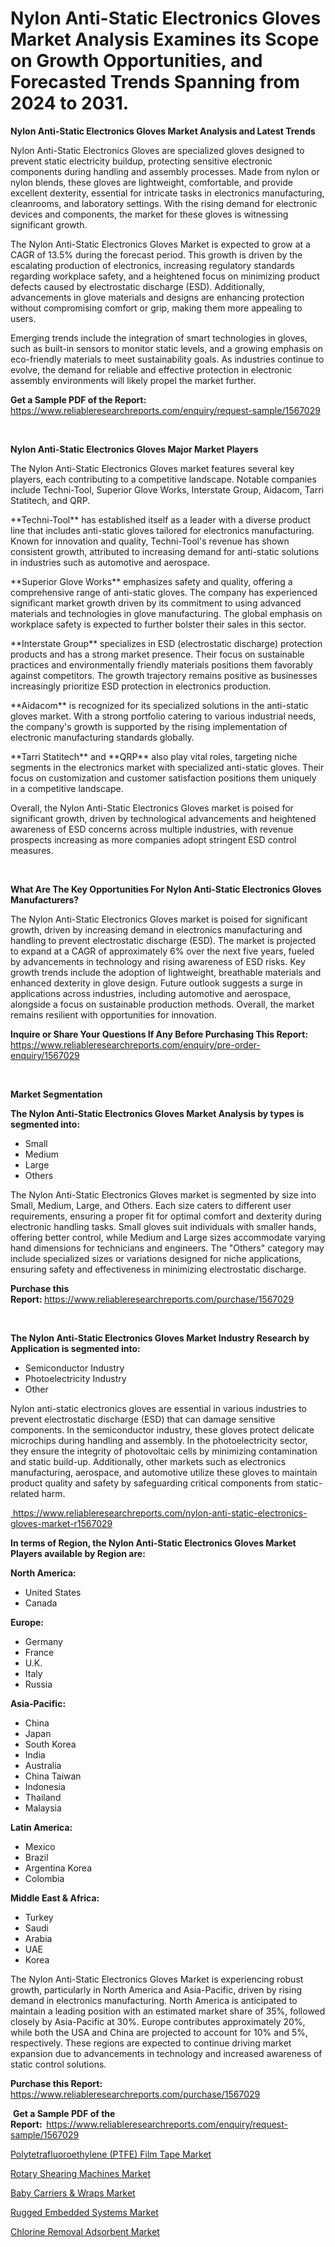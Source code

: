 <p><h1>Nylon Anti-Static Electronics Gloves Market Analysis Examines its Scope on Growth Opportunities, and Forecasted Trends Spanning from 2024 to 2031.</h1></p><p><strong>Nylon Anti-Static Electronics Gloves Market Analysis and Latest Trends</strong></p>
<p><p>Nylon Anti-Static Electronics Gloves are specialized gloves designed to prevent static electricity buildup, protecting sensitive electronic components during handling and assembly processes. Made from nylon or nylon blends, these gloves are lightweight, comfortable, and provide excellent dexterity, essential for intricate tasks in electronics manufacturing, cleanrooms, and laboratory settings. With the rising demand for electronic devices and components, the market for these gloves is witnessing significant growth.</p><p>The Nylon Anti-Static Electronics Gloves Market is expected to grow at a CAGR of 13.5% during the forecast period. This growth is driven by the escalating production of electronics, increasing regulatory standards regarding workplace safety, and a heightened focus on minimizing product defects caused by electrostatic discharge (ESD). Additionally, advancements in glove materials and designs are enhancing protection without compromising comfort or grip, making them more appealing to users.</p><p>Emerging trends include the integration of smart technologies in gloves, such as built-in sensors to monitor static levels, and a growing emphasis on eco-friendly materials to meet sustainability goals. As industries continue to evolve, the demand for reliable and effective protection in electronic assembly environments will likely propel the market further.</p></p>
<p><strong>Get a Sample PDF of the Report:&nbsp;</strong> <a href="https://www.reliableresearchreports.com/enquiry/request-sample/1567029?utm_campaign=5&utm_medium=2&utm_source=Github&utm_content=ia&utm_term=07122024&utm_id=nylon-anti-static-electronics-gloves">https://www.reliableresearchreports.com/enquiry/request-sample/1567029</a></p>
<p>&nbsp;</p>
<p><strong>Nylon Anti-Static Electronics Gloves Major Market Players</strong></p>
<p><p>The Nylon Anti-Static Electronics Gloves market features several key players, each contributing to a competitive landscape. Notable companies include Techni-Tool, Superior Glove Works, Interstate Group, Aidacom, Tarri Statitech, and QRP.</p><p>**Techni-Tool** has established itself as a leader with a diverse product line that includes anti-static gloves tailored for electronics manufacturing. Known for innovation and quality, Techni-Tool's revenue has shown consistent growth, attributed to increasing demand for anti-static solutions in industries such as automotive and aerospace.</p><p>**Superior Glove Works** emphasizes safety and quality, offering a comprehensive range of anti-static gloves. The company has experienced significant market growth driven by its commitment to using advanced materials and technologies in glove manufacturing. The global emphasis on workplace safety is expected to further bolster their sales in this sector.</p><p>**Interstate Group** specializes in ESD (electrostatic discharge) protection products and has a strong market presence. Their focus on sustainable practices and environmentally friendly materials positions them favorably against competitors. The growth trajectory remains positive as businesses increasingly prioritize ESD protection in electronics production.</p><p>**Aidacom** is recognized for its specialized solutions in the anti-static gloves market. With a strong portfolio catering to various industrial needs, the company's growth is supported by the rising implementation of electronic manufacturing standards globally.</p><p>**Tarri Statitech** and **QRP** also play vital roles, targeting niche segments in the electronics market with specialized anti-static gloves. Their focus on customization and customer satisfaction positions them uniquely in a competitive landscape.</p><p>Overall, the Nylon Anti-Static Electronics Gloves market is poised for significant growth, driven by technological advancements and heightened awareness of ESD concerns across multiple industries, with revenue prospects increasing as more companies adopt stringent ESD control measures.</p></p>
<p>&nbsp;</p>
<p><strong>What Are The Key Opportunities For Nylon Anti-Static Electronics Gloves Manufacturers?</strong></p>
<p><p>The Nylon Anti-Static Electronics Gloves market is poised for significant growth, driven by increasing demand in electronics manufacturing and handling to prevent electrostatic discharge (ESD). The market is projected to expand at a CAGR of approximately 6% over the next five years, fueled by advancements in technology and rising awareness of ESD risks. Key growth trends include the adoption of lightweight, breathable materials and enhanced dexterity in glove design. Future outlook suggests a surge in applications across industries, including automotive and aerospace, alongside a focus on sustainable production methods. Overall, the market remains resilient with opportunities for innovation.</p></p>
<p><strong>Inquire or Share Your Questions If Any Before Purchasing This Report:</strong> <a href="https://www.reliableresearchreports.com/enquiry/pre-order-enquiry/1567029?utm_campaign=5&utm_medium=2&utm_source=Github&utm_content=ia&utm_term=07122024&utm_id=nylon-anti-static-electronics-gloves">https://www.reliableresearchreports.com/enquiry/pre-order-enquiry/1567029</a></p>
<p>&nbsp;</p>
<p><strong>Market Segmentation</strong></p>
<p><strong>The Nylon Anti-Static Electronics Gloves Market Analysis by types is segmented into:</strong></p>
<p><ul><li>Small</li><li>Medium</li><li>Large</li><li>Others</li></ul></p>
<p><p>The Nylon Anti-Static Electronics Gloves market is segmented by size into Small, Medium, Large, and Others. Each size caters to different user requirements, ensuring a proper fit for optimal comfort and dexterity during electronic handling tasks. Small gloves suit individuals with smaller hands, offering better control, while Medium and Large sizes accommodate varying hand dimensions for technicians and engineers. The "Others" category may include specialized sizes or variations designed for niche applications, ensuring safety and effectiveness in minimizing electrostatic discharge.</p></p>
<p><strong>Purchase this Report:&nbsp;</strong><a href="https://www.reliableresearchreports.com/purchase/1567029?utm_campaign=5&utm_medium=2&utm_source=Github&utm_content=ia&utm_term=07122024&utm_id=nylon-anti-static-electronics-gloves">https://www.reliableresearchreports.com/purchase/1567029</a></p>
<p>&nbsp;</p>
<p><strong>The Nylon Anti-Static Electronics Gloves Market Industry Research by Application is segmented into:</strong></p>
<p><ul><li>Semiconductor Industry</li><li>Photoelectricity Industry</li><li>Other</li></ul></p>
<p><p>Nylon anti-static electronics gloves are essential in various industries to prevent electrostatic discharge (ESD) that can damage sensitive components. In the semiconductor industry, these gloves protect delicate microchips during handling and assembly. In the photoelectricity sector, they ensure the integrity of photovoltaic cells by minimizing contamination and static build-up. Additionally, other markets such as electronics manufacturing, aerospace, and automotive utilize these gloves to maintain product quality and safety by safeguarding critical components from static-related harm.</p></p>
<p><a href="https://www.reliableresearchreports.com/nylon-anti-static-electronics-gloves-market-r1567029?utm_campaign=5&utm_medium=2&utm_source=Github&utm_content=ia&utm_term=07122024&utm_id=nylon-anti-static-electronics-gloves">&nbsp;https://www.reliableresearchreports.com/nylon-anti-static-electronics-gloves-market-r1567029</a></p>
<p><strong>In terms of Region, the Nylon Anti-Static Electronics Gloves Market Players available by Region are:</strong></p>
<p>
    <p> <strong> North America: </strong>
        <ul>
            <li>United States</li>
            <li>Canada</li>
        </ul>
        </p> 
    <p> <strong> Europe: </strong>
        <ul>
            <li>Germany</li>
            <li>France</li>
            <li>U.K.</li>
            <li>Italy</li>
            <li>Russia</li>
        </ul>
        </p> 
    <p> <strong> Asia-Pacific: </strong>
        <ul>
            <li>China</li>
            <li>Japan</li>
            <li>South Korea</li>
            <li>India</li>
            <li>Australia</li>
            <li>China Taiwan</li>
            <li>Indonesia</li>
            <li>Thailand</li>
            <li>Malaysia</li>
        </ul>
        </p> 
    <p> <strong> Latin America: </strong>
        <ul>
            <li>Mexico</li>
            <li>Brazil</li>
            <li>Argentina Korea</li>
            <li>Colombia</li>
        </ul>
        </p> 
    <p> <strong> Middle East & Africa: </strong>
        <ul>
            <li>Turkey</li>
            <li>Saudi</li>
            <li>Arabia</li>
            <li>UAE</li>
            <li>Korea</li>
        </ul>
    </p>
    </p>
<p><p>The Nylon Anti-Static Electronics Gloves Market is experiencing robust growth, particularly in North America and Asia-Pacific, driven by rising demand in electronics manufacturing. North America is anticipated to maintain a leading position with an estimated market share of 35%, followed closely by Asia-Pacific at 30%. Europe contributes approximately 20%, while both the USA and China are projected to account for 10% and 5%, respectively. These regions are expected to continue driving market expansion due to advancements in technology and increased awareness of static control solutions.</p></p>
<p><strong>Purchase this Report: </strong><a href="https://www.reliableresearchreports.com/purchase/1567029?utm_campaign=5&utm_medium=2&utm_source=Github&utm_content=ia&utm_term=07122024&utm_id=nylon-anti-static-electronics-gloves">https://www.reliableresearchreports.com/purchase/1567029</a></p>
<p>&nbsp;<strong>Get a Sample PDF of the Report:&nbsp;&nbsp;</strong><a href="https://www.reliableresearchreports.com/enquiry/request-sample/1567029?utm_campaign=5&utm_medium=2&utm_source=Github&utm_content=ia&utm_term=07122024&utm_id=nylon-anti-static-electronics-gloves">https://www.reliableresearchreports.com/enquiry/request-sample/1567029</a></p>
<p><strong></strong></p>
<p><p><a href="https://github.com/FlorianWolf90/Market-Research-Report-List-1/blob/main/polytetrafluoroethylene-ptfe-film-tape-market.md?utm_campaign=5&utm_medium=2&utm_source=Github&utm_content=ia&utm_term=07122024&utm_id=nylon-anti-static-electronics-gloves">Polytetrafluoroethylene (PTFE) Film Tape Market</a></p><p><a href="https://www.linkedin.com/pulse/rotary-shearing-machines-industry-report-revenue-forecast-yrcie?utm_campaign=5&utm_medium=2&utm_source=Github&utm_content=ia&utm_term=07122024&utm_id=nylon-anti-static-electronics-gloves">Rotary Shearing Machines Market</a></p><p><a href="https://issuu.com/reportprime-2/docs/baby-carriers-wraps-market-size-2030.pptx?utm_campaign=5&utm_medium=2&utm_source=Github&utm_content=ia&utm_term=07122024&utm_id=nylon-anti-static-electronics-gloves">Baby Carriers & Wraps Market</a></p><p><a href="https://www.linkedin.com/pulse/cumulative-effect-latest-trendss-disrupted-rugged-embedded-vmere?utm_campaign=5&utm_medium=2&utm_source=Github&utm_content=ia&utm_term=07122024&utm_id=nylon-anti-static-electronics-gloves">Rugged Embedded Systems Market</a></p><p><a href="https://issuu.com/reportprime-2/docs/chlorine-removal-adsorbent-market-size-2030.pptx?utm_campaign=5&utm_medium=2&utm_source=Github&utm_content=ia&utm_term=07122024&utm_id=nylon-anti-static-electronics-gloves">Chlorine Removal Adsorbent Market</a></p></p>